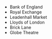 - Bank of England
- Royal Exchange
- Leadenhall Market
- Lloyds of London
- Brick Lane
- Globe Theatre
